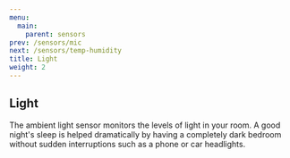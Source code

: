 ```yaml
---
menu:
  main:
    parent: sensors
prev: /sensors/mic    
next: /sensors/temp-humidity
title: Light
weight: 2
---
```


## Light


The ambient light sensor monitors the levels of light in your room. A good night's sleep is helped dramatically by having a completely dark bedroom without sudden interruptions such as a phone or car headlights.

